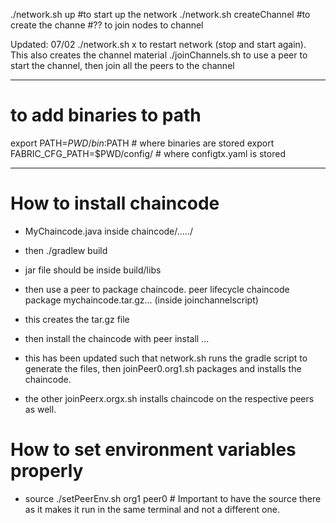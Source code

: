 ./network.sh up  #to start up the network
./network.sh createChannel #to create the channe
#?? to join nodes to channel

Updated: 07/02
./network.sh x to restart network (stop and start again). This also creates the channel material
./joinChannels.sh to use a peer to start the channel, then join all the peers to the channel


------------------------------------
# to add binaries to path
export PATH=${PWD}/bin:$PATH # where binaries are stored
export FABRIC_CFG_PATH=$PWD/config/ # where configtx.yaml is stored

-----------------------------------


# How to install chaincode
- MyChaincode.java inside chaincode/...../
- then ./gradlew build
- jar file should be inside build/libs
- then use a peer to package chaincode. peer lifecycle chaincode package mychaincode.tar.gz... (inside joinchannelscript)
- this creates the tar.gz file
- then install the chaincode with peer install ...

- this has been updated such that network.sh runs the gradle script to generate the files, then joinPeer0.org1.sh packages and installs the chaincode.
- the other joinPeerx.orgx.sh installs chaincode on the respective peers as well. 


# How to set environment variables properly
- source ./setPeerEnv.sh org1 peer0 # Important to have the source there as it makes it run in the same terminal and not a different one.
